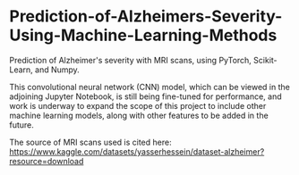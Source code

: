# Prediction-of-Alzheimers-Severity-Using-Machine-Learning-Methods
Prediction of Alzheimer's severity with MRI scans, using PyTorch, Scikit-Learn, and Numpy.

This convolutional neural network (CNN) model, which can be viewed in the adjoining Jupyter Notebook, is still being fine-tuned for performance, and work is underway to expand the scope of this project to include other machine learning models, along with other features to be added in the future. 

The source of MRI scans used is cited here:
https://www.kaggle.com/datasets/yasserhessein/dataset-alzheimer?resource=download
